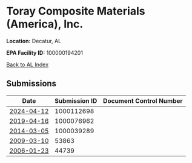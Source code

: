 # Toray Composite Materials (America), Inc.

**Location:** Decatur, AL

**EPA Facility ID:** 100000194201

[Back to AL Index](../../index.md)

## Submissions

| Date | Submission ID | Document Control Number |
|------|--------------|-------------------------|
| [2024-04-12](submissions/1000112698.md) | 1000112698 |  |
| [2019-04-16](submissions/1000076962.md) | 1000076962 |  |
| [2014-03-05](submissions/1000039289.md) | 1000039289 |  |
| [2009-03-10](submissions/53863.md) | 53863 |  |
| [2006-01-23](submissions/44739.md) | 44739 |  |
